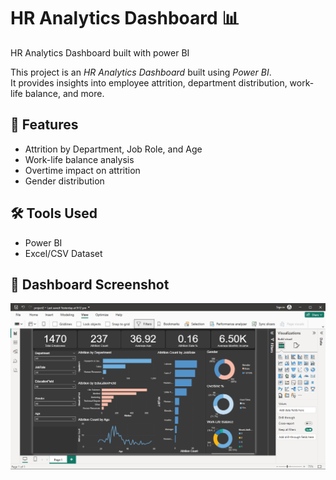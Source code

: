 # HR Analytics Dashboard 📊

HR Analytics Dashboard built with power BI

This project is an *HR Analytics Dashboard* built using *Power BI*.  
It provides insights into employee attrition, department distribution, work-life balance, and more.  

## 🚀 Features
- Attrition by Department, Job Role, and Age  
- Work-life balance analysis  
- Overtime impact on attrition  
- Gender distribution  

## 🛠 Tools Used
- Power BI  
- Excel/CSV Dataset  

## 📸 Dashboard Screenshot
![Dashboard Screenshot](Screenshot%202025-08-26%20082323.png)
